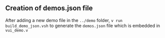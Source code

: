 ## Creation of demos.json file

After adding a new demo file in the `../demo` folder, `v run build_demo_json.vsh` to generate the `demos.json` file which is embedded in `vui_demo.v`